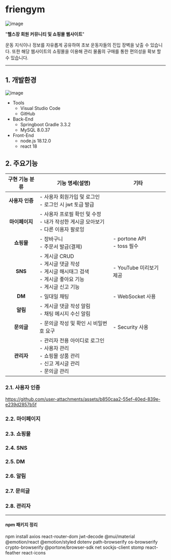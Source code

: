 # friengym
![image](https://github.com/user-attachments/assets/d9a77a26-9aff-4358-8130-2d744b4cf2e4)

"**헬스장 회원 커뮤니티 및 쇼핑몰 웹사이트**"

운동 지식이나 정보를 자유롭게 공유하여 초보 운동자들의 진입 장벽을 낮출 수 있습니다. 또한 해당 웹사이트의 쇼핑몰을 이용해 관리 물품의 구매를 통한 편의성을 확보 할 수 있습니다. 

-----
## 1. 개발환경
![image](https://github.com/user-attachments/assets/69caba66-44b3-4e62-8b5a-c4c64b808cff)

* Tools
  * Visual Studio Code
  * GitHub
* Back-End
  * Springboot Gradle 3.3.2
  * MySQL 8.0.37
* Front-End
  * node.js 18.12.0
  * react 18

## 2. 주요기능
|구현 기능 분류|기능 명세(설명)|기타|
|:----------:|---------------|---|
|**사용자 인증**|- 사용자 회원가입 및 로그인<br> - 로그인 시 jwt 토급 발급||
|**마이페이지**|- 사용자 프로필 확인 및 수정<br> - 내가 작성한 게시글 모아보기<br> - 다른 이용자 팔로잉||
|**쇼핑몰**|- 장바구니<br> - 주문서 발급(결제)<br> |- portone API<br> - toss 필수|
|**SNS**|- 게시글 CRUD<br> - 게시글 댓글 작성<br> - 게시글 해시태그 검색<br> - 게시글 좋아요 기능<br> - 게시글 신고 기능<br> |- YouTube 미리보기 제공|
|**DM**|- 일대일 채팅|- WebSocket 사용|
|**알림**|- 게시글 댓글 작성 알림<br> - 채팅 메시지 수신 알림||
|**문의글**|- 문의글 작성 및 확인 시 비밀번호 요구|- Security 사용|
|**관리자**|- 관리자 전용 아이디로 로그인<br> - 사용자 관리<br> - 쇼핑몰 상품 관리<br> - 신고 게시글 관리<br> - 문의글 관리||

### 2.1. 사용자 인증
https://github.com/user-attachments/assets/b850caa2-55ef-40ed-839e-e239d2857b5f

### 2.2. 마이페이지

### 2.3. 쇼핑몰

### 2.4. SNS

### 2.5. DM

### 2.6. 알림

### 2.7. 문의글

### 2.8. 관리자



-----
#### npm 패키지 정리

npm install axios react-router-dom jwt-decode @mui/material @emotion/react @emotion/styled dotenv path-browserify os-browserify crypto-browserify @portone/browser-sdk net sockjs-client stomp react-feather react-icons
